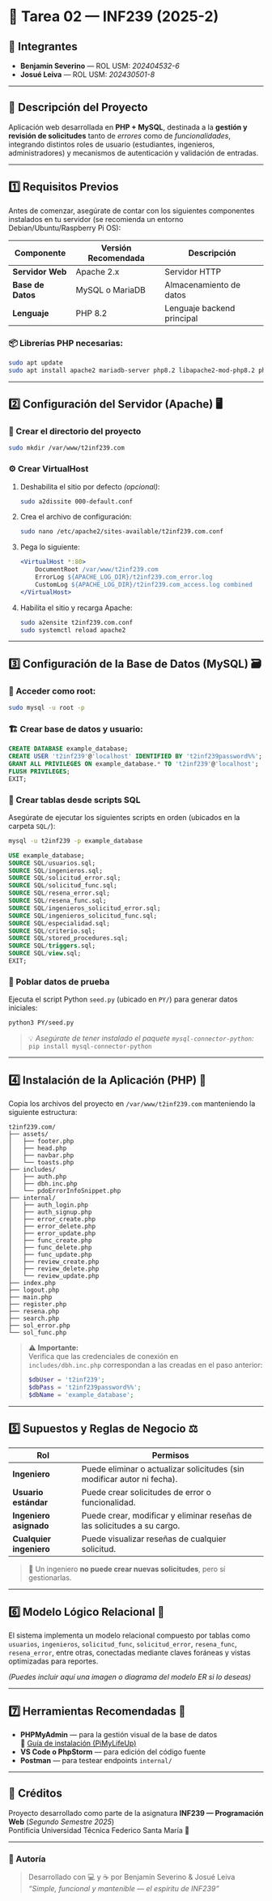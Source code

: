 # 🧩 Tarea 02 — INF239 (2025-2)

## 👥 Integrantes
- **Benjamín Severino** — ROL USM: *202404532-6*  
- **Josué Leiva** — ROL USM: *202430501-8*

---

## 🧠 Descripción del Proyecto
Aplicación web desarrollada en **PHP + MySQL**, destinada a la **gestión y revisión de solicitudes** tanto de *errores* como de *funcionalidades*, integrando distintos roles de usuario (estudiantes, ingenieros, administradores) y mecanismos de autenticación y validación de entradas.

---

## 1️⃣ Requisitos Previos
Antes de comenzar, asegúrate de contar con los siguientes componentes instalados en tu servidor (se recomienda un entorno Debian/Ubuntu/Raspberry Pi OS):

| Componente | Versión Recomendada | Descripción |
|-------------|--------------------|--------------|
| **Servidor Web** | Apache 2.x | Servidor HTTP |
| **Base de Datos** | MySQL o MariaDB | Almacenamiento de datos |
| **Lenguaje** | PHP 8.2 | Lenguaje backend principal |

### 📦 Librerías PHP necesarias:
```bash
sudo apt update
sudo apt install apache2 mariadb-server php8.2 libapache2-mod-php8.2 php8.2-mysql php8.2-mbstring php8.2-curl php8.2-gd php8.2-zip
```

---

## 2️⃣ Configuración del Servidor (Apache) 🖥️

### 📁 Crear el directorio del proyecto
```bash
sudo mkdir /var/www/t2inf239.com
```

### ⚙️ Crear VirtualHost
1. Deshabilita el sitio por defecto *(opcional)*:
   ```bash
   sudo a2dissite 000-default.conf
   ```

2. Crea el archivo de configuración:
   ```bash
   sudo nano /etc/apache2/sites-available/t2inf239.com.conf
   ```

3. Pega lo siguiente:
   ```apache
   <VirtualHost *:80>
       DocumentRoot /var/www/t2inf239.com
       ErrorLog ${APACHE_LOG_DIR}/t2inf239.com_error.log
       CustomLog ${APACHE_LOG_DIR}/t2inf239.com_access.log combined
   </VirtualHost>
   ```

4. Habilita el sitio y recarga Apache:
   ```bash
   sudo a2ensite t2inf239.com.conf
   sudo systemctl reload apache2
   ```

---

## 3️⃣ Configuración de la Base de Datos (MySQL) 🗃️

### 🔐 Acceder como root:
```bash
sudo mysql -u root -p
```

### 🏗️ Crear base de datos y usuario:
```sql
CREATE DATABASE example_database;
CREATE USER 't2inf239'@'localhost' IDENTIFIED BY 't2inf239password%%';
GRANT ALL PRIVILEGES ON example_database.* TO 't2inf239'@'localhost';
FLUSH PRIVILEGES;
EXIT;
```

### 📜 Crear tablas desde scripts SQL
Asegúrate de ejecutar los siguientes scripts en orden (ubicados en la carpeta `SQL/`):

```bash
mysql -u t2inf239 -p example_database
```

```sql
USE example_database;
SOURCE SQL/usuarios.sql;
SOURCE SQL/ingenieros.sql;
SOURCE SQL/solicitud_error.sql;
SOURCE SQL/solicitud_func.sql;
SOURCE SQL/resena_error.sql;
SOURCE SQL/resena_func.sql;
SOURCE SQL/ingenieros_solicitud_error.sql;
SOURCE SQL/ingenieros_solicitud_func.sql;
SOURCE SQL/especialidad.sql;
SOURCE SQL/criterio.sql;
SOURCE SQL/stored_procedures.sql;
SOURCE SQL/triggers.sql;
SOURCE SQL/view.sql;
EXIT;
```

### 🧪 Poblar datos de prueba
Ejecuta el script Python `seed.py` (ubicado en `PY/`) para generar datos iniciales:
```bash
python3 PY/seed.py
```
> 💡 *Asegúrate de tener instalado el paquete `mysql-connector-python`:*  
> `pip install mysql-connector-python`

---

## 4️⃣ Instalación de la Aplicación (PHP) 📂

Copia los archivos del proyecto en `/var/www/t2inf239.com` manteniendo la siguiente estructura:

```
t2inf239.com/
├── assets/
│   ├── footer.php
│   ├── head.php
│   ├── navbar.php
│   └── toasts.php
├── includes/
│   ├── auth.php
│   ├── dbh.inc.php
│   └── pdoErrorInfoSnippet.php
├── internal/
│   ├── auth_login.php
│   ├── auth_signup.php
│   ├── error_create.php
│   ├── error_delete.php
│   ├── error_update.php
│   ├── func_create.php
│   ├── func_delete.php
│   ├── func_update.php
│   ├── review_create.php
│   ├── review_delete.php
│   └── review_update.php
├── index.php
├── logout.php
├── main.php
├── register.php
├── resena.php
├── search.php
├── sol_error.php
└── sol_func.php
```

> ⚠️ **Importante:**  
> Verifica que las credenciales de conexión en  
> `includes/dbh.inc.php` correspondan a las creadas en el paso anterior:  
> ```php
> $dbUser = 't2inf239';
> $dbPass = 't2inf239password%%';
> $dbName = 'example_database';
> ```

---

## 5️⃣ Supuestos y Reglas de Negocio ⚖️

| Rol | Permisos |
|------|-----------|
| **Ingeniero** | Puede eliminar o actualizar solicitudes (sin modificar autor ni fecha). |
| **Usuario estándar** | Puede crear solicitudes de error o funcionalidad. |
| **Ingeniero asignado** | Puede crear, modificar y eliminar reseñas de las solicitudes a su cargo. |
| **Cualquier ingeniero** | Puede visualizar reseñas de cualquier solicitud. |

> 🧩 Un ingeniero **no puede crear nuevas solicitudes**, pero sí gestionarlas.

---

## 6️⃣ Modelo Lógico Relacional 🧱
El sistema implementa un modelo relacional compuesto por tablas como `usuarios`, `ingenieros`, `solicitud_func`, `solicitud_error`, `resena_func`, `resena_error`, entre otras, conectadas mediante claves foráneas y vistas optimizadas para reportes.

*(Puedes incluir aquí una imagen o diagrama del modelo ER si lo deseas)*

---

## 7️⃣ Herramientas Recomendadas 🔧
- **PHPMyAdmin** — para la gestión visual de la base de datos  
  📘 [Guía de instalación (PiMyLifeUp)](https://pimylifeup.com/raspberry-pi-phpmyadmin/)
- **VS Code o PhpStorm** — para edición del código fuente  
- **Postman** — para testear endpoints `internal/`

---

## 🧾 Créditos
Proyecto desarrollado como parte de la asignatura **INF239 — Programación Web** (*Segundo Semestre 2025*)  
Pontificia Universidad Técnica Federico Santa María 🏫

---

### 🚀 Autoría
> Desarrollado con 💻 y ☕ por Benjamín Severino & Josué Leiva  
> *“Simple, funcional y mantenible — el espíritu de INF239”*
